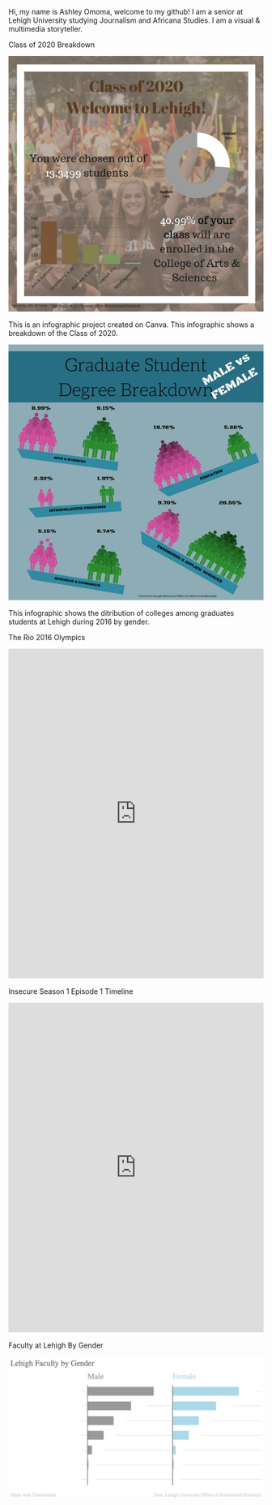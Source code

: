 Hi, my name is Ashley Omoma, welcome to my github! I am a senior at Lehigh University studying Journalism and Africana Studies. I am a visual & multimedia storyteller. 


Class of 2020 Breakdown 

![Class of 2020](https://github.com/ashleyomoma/AshleyOmoma.github.io/blob/master/Welcome%20to%20Lehigh!-2.jpg?raw=true)

This is an infographic project created on Canva. This infographic shows a breakdown of the Class of 2020.

![Lehigh Graduate School College Breakdown: MALE & FEMALE ](https://github.com/ashleyomoma/AshleyOmoma.github.io/blob/master/Graduate%20Student%20Degree%20Breakdown2.jpg?raw=true)

This infographic shows the ditribution of colleges among graduates students at Lehigh during 2016 by gender.

The Rio 2016 Olympics


<iframe src='https://cdn.knightlab.com/libs/timeline3/latest/embed/index.html?source=12u8JfZNBJXCRSjN3X2N0WA6n734_IVrw5Dlj_1bDLlw&font=Default&lang=en&initial_zoom=2&height=650' width='100%' height='650' webkitallowfullscreen mozallowfullscreen allowfullscreen frameborder='0'></iframe>


Insecure Season 1 Episode 1 Timeline

<iframe src='https://cdn.knightlab.com/libs/timeline3/latest/embed/index.html?source=1rh73uvybNgE8kEyDyC7SWFbYeJvCXe02uTGYrZStQRQ&font=Default&lang=en&initial_zoom=2&height=650' width='100%' height='650' webkitallowfullscreen mozallowfullscreen allowfullscreen frameborder='0'></iframe>


Faculty at Lehigh By Gender

![Faculty at Lehigh By Gender](https://github.com/ashleyomoma/AshleyOmoma.github.io/blob/master/Lehigh_Faculty_by_Gender_Male_Female_chartbuilder.png?raw=true)

